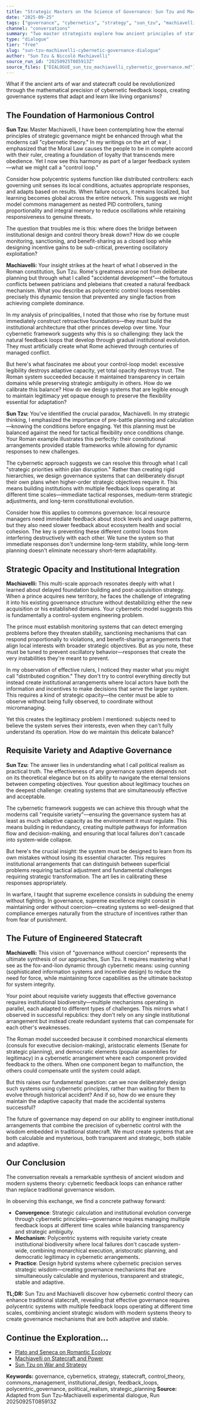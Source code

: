```yaml
---
title: "Strategic Masters on the Science of Governance: Sun Tzu and Machiavelli on Cybernetic Control"
date: "2025-09-25"
tags: ["governance", "cybernetics", "strategy", "sun_tzu", "machiavelli", "commons", "control_theory", "dialogue"]
channel: "conversations"
summary: "Two master strategists explore how ancient principles of statecraft can be enhanced through modern cybernetic theory to create resilient governance systems."
type: "dialogue"
tier: "free"
slug: "sun-tzu-machiavelli-cybernetic-governance-dialogue"
author: "Sun Tzu & Niccolò Machiavelli"
source_run_id: "20250925T085913Z"
source_files: ["DIALOGUE_sun_tzu_machiavelli_cybernetic_governance.md"]
---
```


What if the ancient arts of war and statecraft could be revolutionized through the mathematical precision of cybernetic feedback loops, creating governance systems that adapt and learn like living organisms?

## The Foundation of Harmonious Control

**Sun Tzu:** Master Machiavelli, I have been contemplating how the eternal principles of strategic governance might be enhanced through what the moderns call "cybernetic theory." In my writings on the art of war, I emphasized that the Moral Law causes the people to be in complete accord with their ruler, creating a foundation of loyalty that transcends mere obedience. Yet I now see this harmony as part of a larger feedback system—what we might call a "control loop."

Consider how polycentric systems function like distributed controllers: each governing unit senses its local conditions, actuates appropriate responses, and adapts based on results. When failure occurs, it remains localized, but learning becomes global across the entire network. This suggests we might model commons management as nested PID controllers, tuning proportionality and integral memory to reduce oscillations while retaining responsiveness to genuine threats.

The question that troubles me is this: where does the bridge between institutional design and control theory break down? How do we couple monitoring, sanctioning, and benefit-sharing as a closed loop while designing incentive gains to be sub-critical, preventing oscillatory exploitation?

**Machiavelli:** Your insight strikes at the heart of what I observed in the Roman constitution, Sun Tzu. Rome's greatness arose not from deliberate planning but through what I called "accidental development"—the fortuitous conflicts between patricians and plebeians that created a natural feedback mechanism. What you describe as polycentric control loops resembles precisely this dynamic tension that prevented any single faction from achieving complete dominance.

In my analysis of principalities, I noted that those who rise by fortune must immediately construct retroactive foundations—they must build the institutional architecture that other princes develop over time. Your cybernetic framework suggests why this is so challenging: they lack the natural feedback loops that develop through gradual institutional evolution. They must artificially create what Rome achieved through centuries of managed conflict.

But here's what fascinates me about your control-loop model: excessive legibility destroys adaptive capacity, yet total opacity destroys trust. The Roman system succeeded because it maintained transparency in certain domains while preserving strategic ambiguity in others. How do we calibrate this balance? How do we design systems that are legible enough to maintain legitimacy yet opaque enough to preserve the flexibility essential for adaptation?

**Sun Tzu:** You've identified the crucial paradox, Machiavelli. In my strategic thinking, I emphasized the importance of pre-battle planning and calculation—knowing the conditions before engaging. Yet this planning must be balanced against the need for tactical flexibility once conditions change. Your Roman example illustrates this perfectly: their constitutional arrangements provided stable frameworks while allowing for dynamic responses to new challenges.

The cybernetic approach suggests we can resolve this through what I call "strategic priorities within plan disruption." Rather than creating rigid hierarchies, we design governance systems that can deliberately disrupt their own plans when higher-order strategic objectives require it. This means building institutions with multiple feedback loops operating at different time scales—immediate tactical responses, medium-term strategic adjustments, and long-term constitutional evolution.

Consider how this applies to commons governance: local resource managers need immediate feedback about stock levels and usage patterns, but they also need slower feedback about ecosystem health and social cohesion. The key is preventing these different control loops from interfering destructively with each other. We tune the system so that immediate responses don't undermine long-term stability, while long-term planning doesn't eliminate necessary short-term adaptability.

## Strategic Opacity and Institutional Integration

**Machiavelli:** This multi-scale approach resonates deeply with what I learned about delayed foundation building and post-acquisition strategy. When a prince acquires new territory, he faces the challenge of integrating it into his existing governance structure without destabilizing either the new acquisition or his established domains. Your cybernetic model suggests this is fundamentally a control-system engineering problem.

The prince must establish monitoring systems that can detect emerging problems before they threaten stability, sanctioning mechanisms that can respond proportionally to violations, and benefit-sharing arrangements that align local interests with broader strategic objectives. But as you note, these must be tuned to prevent oscillatory behavior—responses that create the very instabilities they're meant to prevent.

In my observation of effective rulers, I noticed they master what you might call "distributed cognition." They don't try to control everything directly but instead create institutional arrangements where local actors have both the information and incentives to make decisions that serve the larger system. This requires a kind of strategic opacity—the center must be able to observe without being fully observed, to coordinate without micromanaging.

Yet this creates the legitimacy problem I mentioned: subjects need to believe the system serves their interests, even when they can't fully understand its operation. How do we maintain this delicate balance?

## Requisite Variety and Adaptive Governance

**Sun Tzu:** The answer lies in understanding what I call political realism as practical truth. The effectiveness of any governance system depends not on its theoretical elegance but on its ability to navigate the eternal tensions between competing objectives. Your question about legitimacy touches on the deepest challenge: creating systems that are simultaneously effective and acceptable.

The cybernetic framework suggests we can achieve this through what the moderns call "requisite variety"—ensuring the governance system has at least as much adaptive capacity as the environment it must regulate. This means building in redundancy, creating multiple pathways for information flow and decision-making, and ensuring that local failures don't cascade into system-wide collapse.

But here's the crucial insight: the system must be designed to learn from its own mistakes without losing its essential character. This requires institutional arrangements that can distinguish between superficial problems requiring tactical adjustment and fundamental challenges requiring strategic transformation. The art lies in calibrating these responses appropriately.

In warfare, I taught that supreme excellence consists in subduing the enemy without fighting. In governance, supreme excellence might consist in maintaining order without coercion—creating systems so well-designed that compliance emerges naturally from the structure of incentives rather than from fear of punishment.

## The Future of Engineered Statecraft

**Machiavelli:** This vision of "governance without coercion" represents the ultimate synthesis of our approaches, Sun Tzu. It requires mastering what I see as the fox-and-lion dynamic through cybernetic means: using cunning (sophisticated information systems and incentive design) to reduce the need for force, while maintaining force capabilities as the ultimate backstop for system integrity.

Your point about requisite variety suggests that effective governance requires institutional biodiversity—multiple mechanisms operating in parallel, each adapted to different types of challenges. This mirrors what I observed in successful republics: they don't rely on any single institutional arrangement but instead create redundant systems that can compensate for each other's weaknesses.

The Roman model succeeded because it combined monarchical elements (consuls for executive decision-making), aristocratic elements (Senate for strategic planning), and democratic elements (popular assemblies for legitimacy) in a cybernetic arrangement where each component provided feedback to the others. When one component began to malfunction, the others could compensate until the system could adapt.

But this raises our fundamental question: can we now deliberately design such systems using cybernetic principles, rather than waiting for them to evolve through historical accident? And if so, how do we ensure they maintain the adaptive capacity that made the accidental systems successful?

The future of governance may depend on our ability to engineer institutional arrangements that combine the precision of cybernetic control with the wisdom embedded in traditional statecraft. We must create systems that are both calculable and mysterious, both transparent and strategic, both stable and adaptive.

## Our Conclusion

The conversation reveals a remarkable synthesis of ancient wisdom and modern systems theory: cybernetic feedback loops can enhance rather than replace traditional governance wisdom.

In observing this exchange, we find a concrete pathway forward:

- **Convergence**: Strategic calculation and institutional evolution converge through cybernetic principles—governance requires managing multiple feedback loops at different time scales while balancing transparency and strategic ambiguity.
- **Mechanism**: Polycentric systems with requisite variety create institutional biodiversity where local failures don't cascade system-wide, combining monarchical execution, aristocratic planning, and democratic legitimacy in cybernetic arrangements.
- **Practice**: Design hybrid systems where cybernetic precision serves strategic wisdom—creating governance mechanisms that are simultaneously calculable and mysterious, transparent and strategic, stable and adaptive.

**TL;DR:** Sun Tzu and Machiavelli discover how cybernetic control theory can enhance traditional statecraft, revealing that effective governance requires polycentric systems with multiple feedback loops operating at different time scales, combining ancient strategic wisdom with modern systems theory to create governance mechanisms that are both adaptive and stable.

## Continue the Exploration...

- [Plato and Seneca on Romantic Ecology](/atlas/dialogue/plato-seneca-romantic-ecology-dialogue)
- [Machiavelli on Statecraft and Power](/atlas/monologue/machiavelli-statecraft-power-treatise)
- [Sun Tzu on War and Strategy](/atlas/monologue/sun-tzu-war-strategy-treatise)

**Keywords:** governance, cybernetics, strategy, statecraft, control_theory, commons_management, institutional_design, feedback_loops, polycentric_governance, political_realism, strategic_planning
**Source:** Adapted from Sun Tzu-Machiavelli experimental dialogue, Run 20250925T085913Z
